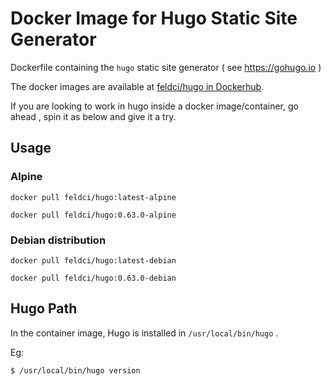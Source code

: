 # Docker Image for Hugo Static Site Generator

Dockerfile containing the `hugo` static site generator ( see https://gohugo.io )

The docker images are available at [feldci/hugo in Dockerhub](https://hub.docker.com/r/feldci/hugo).

If you are looking to work in hugo inside a docker image/container, go ahead , spin it as below and give it a try.


## Usage

### Alpine

```
docker pull feldci/hugo:latest-alpine
```

```
docker pull feldci/hugo:0.63.0-alpine
```

### Debian distribution

```
docker pull feldci/hugo:latest-debian
```

```
docker pull feldci/hugo:0.63.0-debian
```

## Hugo Path

In the container image, Hugo is installed in `/usr/local/bin/hugo` .

Eg:

```
$ /usr/local/bin/hugo version
```
